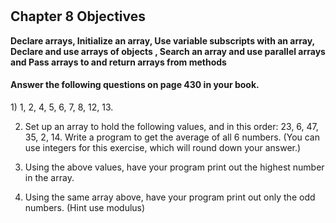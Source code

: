 #
<h2>Chapter 8 Objectives</h2>
<b>Declare arrays, Initialize an array, Use variable subscripts with an array, Declare and use arrays of objects , Search an array and use parallel arrays and Pass arrays to and return arrays from methods</b>

<h4>Answer the following questions on page 430 in your book.</h4>
1) 1, 2, 4, 5, 6, 7, 8, 12, 13.

2) Set up an array to hold the following values, and in this order: 23, 6, 47, 35, 2, 14. 
Write a program to get the average of all 6 numbers. (You can use integers for this exercise, which will round down your answer.)

3) Using the above values, have your program print out the highest number in the array.

4) Using the same array above, have your program print out only the odd numbers. (Hint use modulus)
